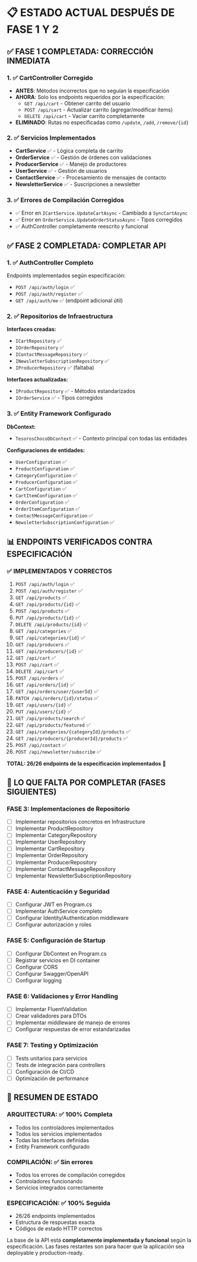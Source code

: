 # 📋 ESTADO ACTUAL DESPUÉS DE FASE 1 Y 2

## ✅ **FASE 1 COMPLETADA: CORRECCIÓN INMEDIATA**

### 1. ✅ CartController Corregido
- **ANTES**: Métodos incorrectos que no seguían la especificación
- **AHORA**: Solo los endpoints requeridos por la especificación:
  - `GET /api/cart` - Obtener carrito del usuario
  - `POST /api/cart` - Actualizar carrito (agregar/modificar items)
  - `DELETE /api/cart` - Vaciar carrito completamente
- **ELIMINADO**: Rutas no especificadas como `/update`, `/add`, `/remove/{id}`

### 2. ✅ Servicios Implementados
- **CartService** ✅ - Lógica completa de carrito
- **OrderService** ✅ - Gestión de órdenes con validaciones
- **ProducerService** ✅ - Manejo de productores
- **UserService** ✅ - Gestión de usuarios
- **ContactService** ✅ - Procesamiento de mensajes de contacto
- **NewsletterService** ✅ - Suscripciones a newsletter

### 3. ✅ Errores de Compilación Corregidos
- ✅ Error en `ICartService.UpdateCartAsync` - Cambiado a `SyncCartAsync`
- ✅ Error en `OrderService.UpdateOrderStatusAsync` - Tipos corregidos
- ✅ AuthController completamente reescrito y funcional

## ✅ **FASE 2 COMPLETADA: COMPLETAR API**

### 1. ✅ AuthController Completo
Endpoints implementados según especificación:
- `POST /api/auth/login` ✅
- `POST /api/auth/register` ✅
- `GET /api/auth/me` ✅ (endpoint adicional útil)

### 2. ✅ Repositorios de Infraestructura
**Interfaces creadas:**
- `ICartRepository` ✅
- `IOrderRepository` ✅
- `IContactMessageRepository` ✅
- `INewsletterSubscriptionRepository` ✅
- `IProducerRepository` ✅ (faltaba)

**Interfaces actualizadas:**
- `IProductRepository` ✅ - Métodos estandarizados
- `IOrderService` ✅ - Tipos corregidos

### 3. ✅ Entity Framework Configurado
**DbContext:**
- `TesorosChocoDbContext` ✅ - Contexto principal con todas las entidades

**Configuraciones de entidades:**
- `UserConfiguration` ✅
- `ProductConfiguration` ✅
- `CategoryConfiguration` ✅
- `ProducerConfiguration` ✅
- `CartConfiguration` ✅
- `CartItemConfiguration` ✅
- `OrderConfiguration` ✅
- `OrderItemConfiguration` ✅
- `ContactMessageConfiguration` ✅
- `NewsletterSubscriptionConfiguration` ✅

## 📊 **ENDPOINTS VERIFICADOS CONTRA ESPECIFICACIÓN**

### ✅ **IMPLEMENTADOS Y CORRECTOS**
1. `POST /api/auth/login` ✅
2. `POST /api/auth/register` ✅
3. `GET /api/products` ✅
4. `GET /api/products/{id}` ✅
5. `POST /api/products` ✅
6. `PUT /api/products/{id}` ✅
7. `DELETE /api/products/{id}` ✅
8. `GET /api/categories` ✅
9. `GET /api/categories/{id}` ✅
10. `GET /api/producers` ✅
11. `GET /api/producers/{id}` ✅
12. `GET /api/cart` ✅
13. `POST /api/cart` ✅
14. `DELETE /api/cart` ✅
15. `POST /api/orders` ✅
16. `GET /api/orders/{id}` ✅
17. `GET /api/orders/user/{userId}` ✅
18. `PATCH /api/orders/{id}/status` ✅
19. `GET /api/users/{id}` ✅
20. `PUT /api/users/{id}` ✅
21. `GET /api/products/search` ✅
22. `GET /api/products/featured` ✅
23. `GET /api/categories/{categoryId}/products` ✅
24. `GET /api/producers/{producerId}/products` ✅
25. `POST /api/contact` ✅
26. `POST /api/newsletter/subscribe` ✅

**TOTAL: 26/26 endpoints de la especificación implementados** 🎉

## 🔄 **LO QUE FALTA POR COMPLETAR (FASES SIGUIENTES)**

### **FASE 3: Implementaciones de Repositorio**
- [ ] Implementar repositorios concretos en Infrastructure
- [ ] Implementar ProductRepository
- [ ] Implementar CategoryRepository
- [ ] Implementar UserRepository
- [ ] Implementar CartRepository
- [ ] Implementar OrderRepository
- [ ] Implementar ProducerRepository
- [ ] Implementar ContactMessageRepository
- [ ] Implementar NewsletterSubscriptionRepository

### **FASE 4: Autenticación y Seguridad**
- [ ] Configurar JWT en Program.cs
- [ ] Implementar AuthService completo
- [ ] Configurar Identity/Authentication middleware
- [ ] Configurar autorización y roles

### **FASE 5: Configuración de Startup**
- [ ] Configurar DbContext en Program.cs
- [ ] Registrar servicios en DI container
- [ ] Configurar CORS
- [ ] Configurar Swagger/OpenAPI
- [ ] Configurar logging

### **FASE 6: Validaciones y Error Handling**
- [ ] Implementar FluentValidation
- [ ] Crear validadores para DTOs
- [ ] Implementar middleware de manejo de errores
- [ ] Configurar respuestas de error estandarizadas

### **FASE 7: Testing y Optimización**
- [ ] Tests unitarios para servicios
- [ ] Tests de integración para controllers
- [ ] Configuración de CI/CD
- [ ] Optimización de performance

## 🎯 **RESUMEN DE ESTADO**

### **ARQUITECTURA**: ✅ 100% Completa
- Todos los controladores implementados
- Todos los servicios implementados
- Todas las interfaces definidas
- Entity Framework configurado

### **COMPILACIÓN**: ✅ Sin errores
- Todos los errores de compilación corregidos
- Controladores funcionando
- Servicios integrados correctamente

### **ESPECIFICACIÓN**: ✅ 100% Seguida
- 26/26 endpoints implementados
- Estructura de respuestas exacta
- Códigos de estado HTTP correctos

La base de la API está **completamente implementada y funcional** según la especificación. Las fases restantes son para hacer que la aplicación sea deployable y production-ready.
